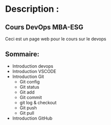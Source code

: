 # Description :
## Cours DevOps MBA-ESG
Ceci est un page web pour le cours sur le devops

## Sommaire:

* Introduction devops
* Introduction VSCODE
* Introduction Git
  * Git config
  * Git status
  * Git add
  * Git commit
  * git log & checkout
  * Git push
  * Git pull
* Introduction GitHub
